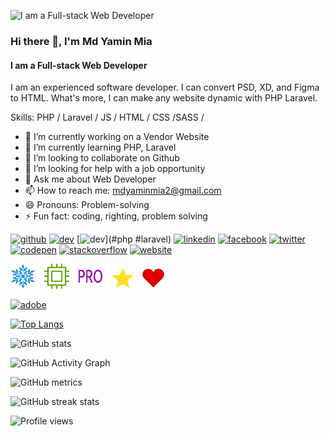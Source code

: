 ![I am a Full-stack Web Developer](https://scontent.fcgp17-1.fna.fbcdn.net/v/t39.30808-6/298612775_1032178847559134_5649362215551018172_n.jpg?_nc_cat=111&ccb=1-7&_nc_sid=e3f864&_nc_ohc=hZ8OvA-_7LQAX-7Ad_R&_nc_oc=AQlHzB0MW6bnmCTr0ybFYH3MQVMrzDKDAdt7uMnQgXqTH0fFyikBZr0-EPkaMUy4hEY&_nc_ht=scontent.fcgp17-1.fna&oh=00_AT-hMdQg8Goslcoi64ZPNoFalycBHVByQsNnepZPdhDKCA&oe=62F72249)
### Hi there 👋, I'm Md Yamin Mia
#### I am a Full-stack Web Developer

I am an experienced software developer. I can convert PSD, XD, and Figma to HTML. What's more, I can make any website dynamic with PHP Laravel.


Skills: PHP / Laravel / JS / HTML / CSS /SASS /

- 🔭 I’m currently working on a Vendor Website 
- 🌱 I’m currently learning PHP, Laravel 
- 👯 I’m looking to collaborate on Github 
- 🤔 I’m looking for help with a job opportunity 
- 💬 Ask me about Web Developer 
- 📫 How to reach me: mdyaminmia2@gmail.com 
- 😄 Pronouns: Problem-solving  
- ⚡ Fun fact: coding, righting, problem solving 


[<img src='https://cdn.jsdelivr.net/npm/simple-icons@3.0.1/icons/github.svg' alt='github' height='40'>](https://github.com/https://github.com/activeyamin)  [<img src='https://cdn.jsdelivr.net/npm/simple-icons@3.0.1/icons/dev-dot-to.svg' alt='dev' height='40'>](https://dev.to/activeyamin)  [<img src='https://cdn.jsdelivr.net/npm/simple-icons@3.0.1/icons/hashnode.svg' alt='dev' height='40'>](#php #laravel)  [<img src='https://cdn.jsdelivr.net/npm/simple-icons@3.0.1/icons/linkedin.svg' alt='linkedin' height='40'>](https://www.linkedin.com/in/https://www.linkedin.com/in/md-yamin-mia-98a294214//)  [<img src='https://cdn.jsdelivr.net/npm/simple-icons@3.0.1/icons/facebook.svg' alt='facebook' height='40'>](https://www.facebook.com/https://www.facebook.com/fullstackdeveloperyamin/?ref=pages_you_manage)  [<img src='https://cdn.jsdelivr.net/npm/simple-icons@3.0.1/icons/twitter.svg' alt='twitter' height='40'>](https://twitter.com/https://twitter.com/FDYaminMia)  [<img src='https://cdn.jsdelivr.net/npm/simple-icons@3.0.1/icons/codepen.svg' alt='codepen' height='40'>](https://codepen.io/https://codepen.io/fdyaminmia)  [<img src='https://cdn.jsdelivr.net/npm/simple-icons@3.0.1/icons/stackoverflow.svg' alt='stackoverflow' height='40'>](https://stackoverflow.com/users/https://stackoverflow.com/users/16881748/md-yamin-mia)  [<img src='https://cdn.jsdelivr.net/npm/simple-icons@3.0.1/icons/icloud.svg' alt='website' height='40'>](https://activeyamin.github.io/Hookha/)  

<a href='https://archiveprogram.github.com/'><img src='https://raw.githubusercontent.com/acervenky/animated-github-badges/master/assets/acbadge.gif' width='40' height='40'></a> <a href='https://docs.github.com/en/developers'><img src='https://raw.githubusercontent.com/acervenky/animated-github-badges/master/assets/devbadge.gif' width='40' height='40'></a> <a href='https://github.com/pricing'><img src='https://raw.githubusercontent.com/acervenky/animated-github-badges/master/assets/pro.gif' width='40' height='40'></a> <a href='https://stars.github.com/'><img src='https://raw.githubusercontent.com/acervenky/animated-github-badges/master/assets/starbadge.gif' width='35' height='35'></a> <a href='https://docs.github.com/en/github/supporting-the-open-source-community-with-github-sponsors'><img src='https://raw.githubusercontent.com/acervenky/animated-github-badges/master/assets/sponsorbadge.gif' width='35' height='35'></a> 

[<img src='https://cdn.jsdelivr.net/npm/simple-icons@3.0.1/icons/adobe.svg' alt='adobe' height='40'>](https://user-images.githubusercontent.com/6661165/91642962-6333e600-ea6a-11ea-83af-e371e996bfa6.png)  

[![Top Langs](https://github-readme-stats.vercel.app/api/top-langs/?username=https://github.com/activeyamin)](https://github.com/anuraghazra/github-readme-stats)

![GitHub stats](https://github-readme-stats.vercel.app/api?username=https://github.com/activeyamin&show_icons=true&count_private=true)  

![GitHub Activity Graph](https://activity-graph.herokuapp.com/graph?username=https://github.com/activeyamin)  

![GitHub metrics](https://metrics.lecoq.io/https://github.com/activeyamin)  

![GitHub streak stats](https://github-readme-streak-stats.herokuapp.com/?user=https://github.com/activeyamin)  

![Profile views](https://gpvc.arturio.dev/https://github.com/activeyamin)  
